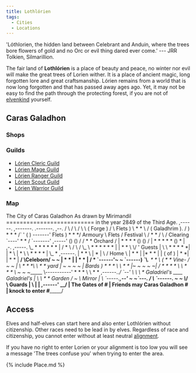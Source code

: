 ```yaml
---
title: Lothlórien
tags:
  - Cities
  - Locations
---
```

'Lóthlorien, the hidden land between Celebrant and Anduin, where the
trees bore flowers of gold and no Orc or evil thing dared ever come.'
--- JRR Tolkien, Silmarillion.

The fair land of **Lothlórien** is a place of beauty and peace, no
winter nor evil will make the great trees of Lorien wither. It is a
place of ancient magic, long forgotten lore and great craftsmanship.
Lórien remains from a world that is now long forgotten and that has
passed away ages ago. Yet, it may not be easy to find the path through
the protecting forest, if you are not of [elvenkind](elf "wikilink")
yourself.

## Caras Galadhon

### Shops

### Guilds

- [Lórien Cleric Guild](Lórien_Cleric_Guild "wikilink")
- [Lórien Mage Guild](Lórien_Mage_Guild "wikilink")
- [Lórien Ranger Guild](Lórien_Ranger_Guild "wikilink")
- [Lórien Scout Guild](Lórien_Scout_Guild "wikilink")
- [Lórien Warrior Guild](Lórien_Warrior_Guild "wikilink")

### Map

The City of Caras Galadhon As drawn by Mirimandil
========================== in the year 2849 of the Third Age. ,------.
,-------. .-------. ,--. / \\ / \\ / \\ \\ ( Forge ) / \\ Flets ) \\ \*
\* \\ / ( Galadhrim ). / ) \* \* \* /\` ' ( ) -------' Flets ) \* \* \*/
Armoury \\ Flets / Festival \\ / \* \* / \\ / Clearing \`----' \* \* /
\`-------' ,-----' () () / / \* \* Orchard / \| \* \* \* \* () () / \|
\* \* \* \* \* () \* \| ,-. ,-----. \\_ \* \* \* \* \* \* \| / \* \\ /
\\ / \\_ \\ \* \* \* \* \* \* \| \| \* \* \\ \\/ ' Guests \| \\ \\ \*
\* \* \* \*\| \| \* \\ \| \* \\ \\ \* \* \* \* \| \\_ \* ,------. \| \*
\* \\ \| \* \| \\ / Home \\ \| \* \* \| \|\* \* \* \| \| ( of ) \| \*
\*\| \| \* \* \| __/ \Celeborn/ ~ ~ \| \* \* \| \| \* \* \| / \*
\`------'~ ~ \`------) \`\\___. \* \* \\ ( \* \* Vine- / ~ ~ \| \\ \*
\* \*\\ \\ \* \* yard \| ~ ~ ~ ~ \| Bards ) \* \* \* \\ \\ \* \* \|~ ~ ~
~ ~\| / \* \* \* \* \\ \\ \* \* \* \\ ~ ~ ~______ \\-----------'
\* \* \* \\ \\ \* \* ,------._./ \`--' \\ \\ \\ \* Galadriel's ____
Galadriel's \| \\ \\ \* \* Garden / ~ \\ Mirror \| \\
\`-----.______,--' ~ ~\`---. / \\ \`------. ~ ~ \\_______/
\\ Guards \| \\ \| \| ,------' __/ \| The Gates of \# \| Friends may
Caras Galadhon \# \| knock to enter \#_______/

## Access

Elves and half-elves can start here and also enter Lothlórien without
citizenship. Other races need to be lead in by elves. Regardless of race
and citizenship, you cannot enter without at least neutral
[alignment](alignment "wikilink").

If you have no right to enter Lorien or your alignment is too low you
will see a message 'The trees confuse you' when trying to enter the
area.

{% include Place.md %}
 